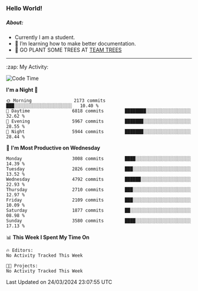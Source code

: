 ### Hello World!

##### About:
- Currently I am a student.
- 🌱 I’m learning how to make better documentation.
- 🌱 GO PLANT SOME TREES AT [TEAM TREES](https://teamtrees.org/)

---
  <summary>:zap: My Activity:</summary>
  
<!--START_SECTION:waka-->
![Code Time](http://img.shields.io/badge/Code%20Time-1%2C302%20hrs%2057%20mins-blue)

**I'm a Night 🦉** 

```text
🌞 Morning                2173 commits        ███░░░░░░░░░░░░░░░░░░░░░░   10.40 % 
🌆 Daytime                6818 commits        ████████░░░░░░░░░░░░░░░░░   32.62 % 
🌃 Evening                5967 commits        ███████░░░░░░░░░░░░░░░░░░   28.55 % 
🌙 Night                  5944 commits        ███████░░░░░░░░░░░░░░░░░░   28.44 % 
```
📅 **I'm Most Productive on Wednesday** 

```text
Monday                   3008 commits        ████░░░░░░░░░░░░░░░░░░░░░   14.39 % 
Tuesday                  2826 commits        ███░░░░░░░░░░░░░░░░░░░░░░   13.52 % 
Wednesday                4792 commits        ██████░░░░░░░░░░░░░░░░░░░   22.93 % 
Thursday                 2710 commits        ███░░░░░░░░░░░░░░░░░░░░░░   12.97 % 
Friday                   2109 commits        ███░░░░░░░░░░░░░░░░░░░░░░   10.09 % 
Saturday                 1877 commits        ██░░░░░░░░░░░░░░░░░░░░░░░   08.98 % 
Sunday                   3580 commits        ████░░░░░░░░░░░░░░░░░░░░░   17.13 % 
```


📊 **This Week I Spent My Time On** 

```text
🔥 Editors: 
No Activity Tracked This Week

🐱‍💻 Projects: 
No Activity Tracked This Week
```


 Last Updated on 24/03/2024 23:07:55 UTC
<!--END_SECTION:waka-->
